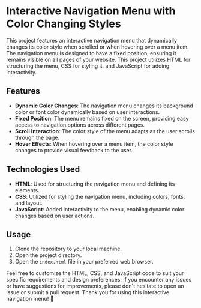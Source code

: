 # Interactive Navigation Menu with Color Changing Styles

This project features an interactive navigation menu that dynamically changes its color style when scrolled or when hovering over a menu item. The navigation menu is designed to have a fixed position, ensuring it remains visible on all pages of your website. This project utilizes HTML for structuring the menu, CSS for styling it, and JavaScript for adding interactivity.

## Features

- **Dynamic Color Changes**: The navigation menu changes its background color or font color dynamically based on user interactions.
- **Fixed Position**: The menu remains fixed on the screen, providing easy access to navigation options across different pages.
- **Scroll Interaction**: The color style of the menu adapts as the user scrolls through the page.
- **Hover Effects**: When hovering over a menu item, the color style changes to provide visual feedback to the user.

## Technologies Used

- **HTML**: Used for structuring the navigation menu and defining its elements.
- **CSS**: Utilized for styling the navigation menu, including colors, fonts, and layout.
- **JavaScript**: Added interactivity to the menu, enabling dynamic color changes based on user actions.

## Usage

1. Clone the repository to your local machine.
2. Open the project directory.
3. Open the `index.html` file in your preferred web browser.

Feel free to customize the HTML, CSS, and JavaScript code to suit your specific requirements and design preferences. If you encounter any issues or have suggestions for improvements, please don't hesitate to open an issue or submit a pull request. Thank you for using this interactive navigation menu! 🚀
